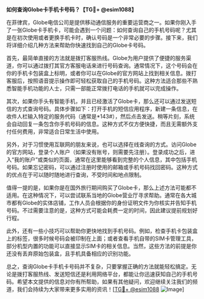 **如何查询Globe卡手机卡号码？【TG💪+ @esim1088】**

在菲律宾，Globe电信公司是提供移动通信服务的重要运营商之一。如果你刚入手了一张Globe卡手机卡，可能会遇到一个问题：如何查询自己的手机号码呢？尤其是在初次使用或者更换手机卡时，确认号码是一个非常必要的步骤。接下来，我们将详细介绍几种方法来帮助你快速找到自己的Globe卡号码。

首先，最简单直接的方法就是拨打客服热线。Globe为用户提供了便捷的服务渠道，你可以通过拨打其官方客服电话来进行号码查询。通常情况下，这个号码会在你的手机卡包装盒上标明，或者你可以在Globe的官方网站上找到相关信息。拨打客服后，按照语音提示操作即可轻松获取自己的手机号码。这种方法适合那些不熟悉智能手机功能的人士，只需一部能正常拨打电话的手机就可以完成操作。

其次，如果你手头有智能手机，并且已经激活了Globe卡，那么还可以通过发送短信的方式查询号码。具体步骤如下：打开手机的短信应用程序，新建一条信息，在收件人栏输入特定的服务代码（通常是*143#），然后点击发送。稍等片刻，系统会自动回复一条包含你手机号码的信息。这种方式不仅方便快捷，而且无需额外支付任何费用，非常适合日常生活中使用。

另外，对于习惯使用互联网的朋友来说，也可以选择在线查询的方式。访问Globe的官方网站，登录个人账户（如果没有账号，则需要先注册）。登录成功之后，进入“我的账户”或类似的页面，通常在这里能够看到完整的个人信息，其中包括手机号码。如果忘记密码，可以通过注册时使用的邮箱或手机号码找回密码。这种方式的优点在于可以随时随地进行查询，不受时间和地点限制。

值得一提的是，如果你是在国外旅行期间购买了Globe卡，那么上述方法可能都不适用。在这种情况下，可以尝试联系当地的Globe营业厅寻求帮助。通常在各大城市都有Globe的实体店铺，工作人员会根据你的身份证明文件为你核实并告知手机号码。不过需要注意的是，这种方式可能会耗费一定的时间，因此建议提前规划好行程。

此外，还有一些小技巧可以帮助你更快地找到手机号码。例如，检查手机卡包装盒上的标签，很多时候号码会被印制在上面；或者查看手机自带的SIM卡管理工具，部分机型内置的功能可以直接显示SIM卡的相关信息。当然，这些方法的前提是你还没有丢弃原始包装盒，且手机具备相应的识别功能。

总之，查询Globe卡手机卡号码并不复杂，只要掌握正确的方法就能轻松搞定。无论是拨打客服热线、发送短信还是利用网络平台，都能让你迅速获知自己的手机号码。希望本文提供的信息对你有所帮助，如果有其他疑问，欢迎继续关注我们的频道，我们会持续为大家带来更多实用的资讯！[[TG💪+ @esim1088](https://t.me/s/esim1088) ![Image](https://i.postimg.cc/4NQfJmqS/Snipaste-2025-05-13-00-14-12.png)]